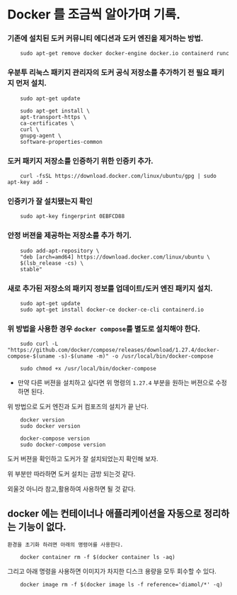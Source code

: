 # Docker 를 조금씩 알아가며 기록.

### 기존에 설치된 도커 커뮤니티 에디션과 도커 엔진을 제거하는 방법.
```
    sudo apt-get remove docker docker-engine docker.io containerd runc
```


### 우분투 리눅스 패키지 관리자의 도커 공식 저장소를 추가하기 전 필요 패키지 먼저 설치.

```
    sudo apt-get update

    sudo apt-get install \
    apt-transport-https \
    ca-certificates \
    curl \
    gnupg-agent \
    software-properties-common
```

### 도커 패키지 저장소를 인증하기 위한 인증키 추가.
```
    curl -fsSL https://download.docker.com/linux/ubuntu/gpg | sudo apt-key add -
```

### 인증키가 잘 설치됐는지 확인
```
    sudo apt-key fingerprint 0EBFCD88
```


### 안정 버젼을 제공하는 저장소를 추가 하기.
```
    sudo add-apt-repository \
    "deb [arch=amd64] https://download.docker.com/linux/ubuntu \
    $(lsb_release -cs) \
    stable"
```

### 새로 추가된 저장소의 패키지 정보를 업데이트/도커 엔진 패키지  설치.
```
    sudo apt-get update
    sudo apt-get install docker-ce docker-ce-cli containerd.io
```

### 위 방법을 사용한 경우 `docker compose`를 별도로 설치해야 한다.
```
    sudo curl -L "https://github.com/docker/compose/releases/download/1.27.4/docker-compose-$(uname -s)-$(uname -m)" -o /usr/local/bin/docker-compose

    sudo chmod +x /usr/local/bin/docker-compose
```
- 만약 다른 버젼을 설치하고 싶다면 위 명령의 `1.27.4` 부분을 원하는 버젼으로 수정하면 된다.



위 방법으로 도커 엔진과 도커 컴포즈의 설치가 끝 난다.


```
    docker version
    sudo docker version
    
    docker-compose version
    sudo docker-compose version
```

도커 버젼을 확인하고 도커가 잘 설치되었는지 확인해 보자.


위 부분만 따라하면 도커 설치는 금방 되는것 같다.

외울것 아니라 참고,활용하여 사용하면 될 것 같다.

## docker 에는 컨테이너나 애플리케이션을 자동으로 정리하는 기능이 없다.
    환경을 초기화 하려면 아래의 명령어를 사용한다.

```
    docker container rm -f $(docker container ls -aq)
```

그리고 아래 명령을 사용하면 이미지가 차지한 디스크 용량을 모두 회수할 수 있다.
```
    docker image rm -f $(docker image ls -f reference='diamol/*' -q)
```